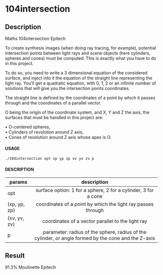 # 104intersection

## Description
Maths 104intersection Epitech

To create synthesis images (when doing ray tracing, for example), potential intersection points between
light rays and scene objects (here cylinders, spheres and cones) must be computed. This is exactly what
you have to do in this project.

To do so, you need to write a 3 dimensional equation of the considered surface, and inject into it the equation of the straight line representing the light ray. You’ll get a quadratic equation, with 0, 1, 2 or an infinite
number of solutions that will give you the intersection points coordinates.

The straight line is defined by the coordinates of a point by which it passes through and the coordinates of
a parallel vector.

O being the origin of the coordinate system, and X, Y and Z the axis, the surfaces that must be handled
in this project are:

• O-centered spheres,  
• Cylinders of revolution around Z axis,  
• Cones of revolution around Z axis whose apex is O.  

#### USAGE
    ./104intersection opt xp yp zp xv yv zv p

#### DESCRIPTION
| params       |  description                                                                                          |
| ------------ |:-----------------------------------------------------------------------------------------------------:|
| opt          |  surface option: 1 for a sphere, 2 for a cylinder, 3 for a cone                                       |
| (xp, yp, zp) |  coordinates of a point by which the light ray passes through                                         |
| (xv, yv, zv) |  coordinates of a vector parallel to the light ray                                                    |
| p            |  parameter: radius of the sphere, radius of the cylinder, or angle formed by the cone and the Z-axis  |

## Result
91.3% Moulinette Epitech
